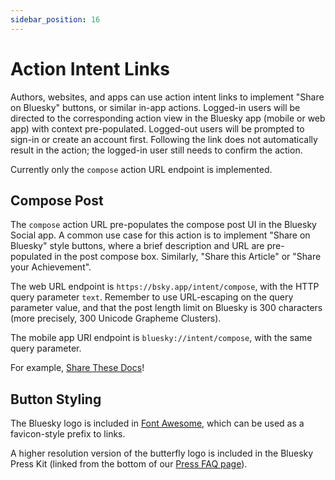```yaml
---
sidebar_position: 16
---
```


# Action Intent Links

Authors, websites, and apps can use action intent links to implement "Share on Bluesky" buttons, or similar in-app actions. Logged-in users will be directed to the corresponding action view in the Bluesky app (mobile or web app) with context pre-populated. Logged-out users will be prompted to sign-in or create an account first. Following the link does not automatically result in the action; the logged-in user still needs to confirm the action.

Currently only the `compose` action URL endpoint is implemented.


## Compose Post

The `compose` action URL pre-populates the compose post UI in the Bluesky Social app. A common use case for this action is to implement "Share on Bluesky" style buttons, where a brief description and URL are pre-populated in the post compose box. Similarly, "Share this Article" or "Share your Achievement".

The web URL endpoint is `https://bsky.app/intent/compose`, with the HTTP query parameter `text`. Remember to use URL-escaping on the query parameter value, and that the post length limit on Bluesky is 300 characters (more precisely, 300 Unicode Grapheme Clusters).

The mobile app URI endpoint is `bluesky://intent/compose`, with the same query parameter.

For example, [Share These Docs](https://bsky.app/intent/compose?text=I%27m%20reading%20through%20the%20Bluesky%20API%20docs%21%20%F0%9F%A6%8B%0Ahttps%3A//docs.bsky.app)!


## Button Styling

The Bluesky logo is included in [Font Awesome](https://fontawesome.com/), which can be used as a favicon-style prefix to links.

A higher resolution version of the butterfly logo is included in the Bluesky Press Kit (linked from the bottom of our [Press FAQ page](https://bsky.social/about/blog/press-faq)).
